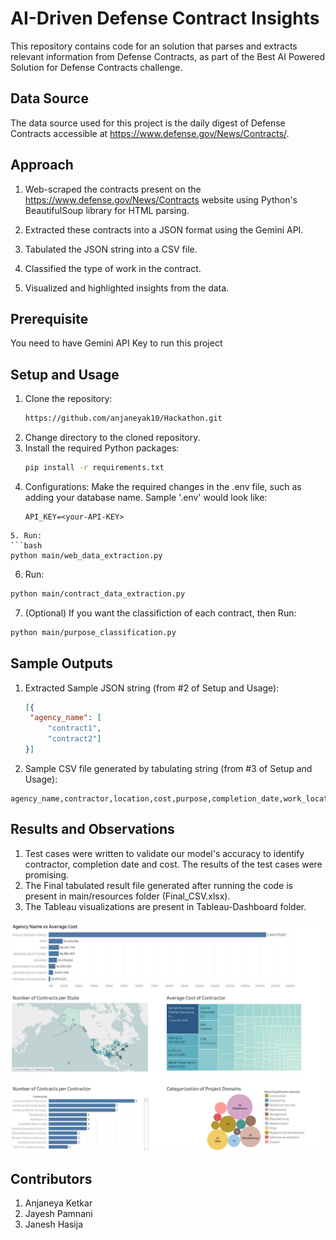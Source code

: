 # AI-Driven Defense Contract Insights

This repository contains code for an solution that parses and extracts relevant information from Defense Contracts, as part of the Best AI Powered Solution for Defense Contracts challenge.


## Data Source

The data source used for this project is the daily digest of Defense Contracts accessible at https://www.defense.gov/News/Contracts/.

## Approach

1. Web-scraped the contracts present on the https://www.defense.gov/News/Contracts website using Python's BeautifulSoup library for HTML parsing.

2. Extracted these contracts into a JSON format using the Gemini API.

3. Tabulated the JSON string into a CSV file.

4. Classified the type of work in the contract.

5. Visualized and highlighted insights from the data.

## Prerequisite
You need to have Gemini API Key to run this project 

## Setup and Usage

1. Clone the repository:
   ```bash
   https://github.com/anjaneyak10/Hackathon.git
   ```
2. Change directory to the cloned repository.
3. Install the required Python packages:
   ```bash
   pip install -r requirements.txt
   ```
4. Configurations: Make the required changes in the .env file, such as adding your database name.
   Sample '.env' would look like:
   ```env
   API_KEY=<your-API-KEY>
  ```
5. Run:
```bash
python main/web_data_extraction.py
```
6. Run:
```bash
python main/contract_data_extraction.py
```
7. (Optional) If you want the classifiction of each contract, then Run:
```bash
python main/purpose_classification.py
```

## Sample Outputs

1. Extracted Sample JSON string (from #2 of Setup and Usage):
   ```json
   [{
    "agency_name": [
        "contract1",
        "contract2"]
   }]
   ``` 
2. Sample CSV file generated by tabulating string (from #3 of Setup and Usage):
  ```csv
agency_name,contractor,location,cost,purpose,completion_date,work_location,contract_number,contracting_activity
```

## Results and Observations

1. Test cases were written to validate our model's accuracy to identify contractor, completion date and cost. The results of the test cases were promising.  
2. The Final tabulated result file generated after running the code is present in main/resources folder (Final_CSV.xlsx).
3. The Tableau visualizations are present in Tableau-Dashboard folder.
<p align='center'>  
  <img src='images\dashboard.jpeg' />
</p>

## Contributors
1. Anjaneya Ketkar
2. Jayesh Pamnani
3. Janesh Hasija
